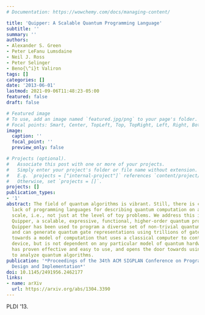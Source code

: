 ```yaml
---
# Documentation: https://wowchemy.com/docs/managing-content/

title: 'Quipper: A Scalable Quantum Programming Language'
subtitle: ''
summary: ''
authors:
- Alexander S. Green
- Peter LeFanu Lumsdaine
- Neil J. Ross
- Peter Selinger
- Beno{\^i}t Valiron
tags: []
categories: []
date: '2013-06-01'
lastmod: 2021-09-06T11:48:23-05:00
featured: false
draft: false

# Featured image
# To use, add an image named `featured.jpg/png` to your page's folder.
# Focal points: Smart, Center, TopLeft, Top, TopRight, Left, Right, BottomLeft, Bottom, BottomRight.
image:
  caption: ''
  focal_point: ''
  preview_only: false

# Projects (optional).
#   Associate this post with one or more of your projects.
#   Simply enter your project's folder or file name without extension.
#   E.g. `projects = ["internal-project"]` references `content/project/deep-learning/index.md`.
#   Otherwise, set `projects = []`.
projects: []
publication_types:
- '1'
abstract: The field of quantum algorithms is vibrant. Still, there is currently a
  lack of programming languages for describing quantum computation on a practical
  scale, i.e., not just at the level of toy problems. We address this issue by introducing
  Quipper, a scalable, expressive, functional, higher-order quantum programming language.
  Quipper has been used to program a diverse set of non-trivial quantum algorithms,
  and can generate quantum gate representations using trillions of gates. It is geared
  towards a model of computation that uses a classical computer to control a quantum
  device, but is not dependent on any particular model of quantum hardware. Quipper
  has proven effective and easy to use, and opens the door towards using formal methods
  to analyze quantum algorithms.
publication: '*Proceedings of the 34th ACM SIGPLAN Conference on Programming Language
  Design and Implementation*'
doi: 10.1145/2491956.2462177
links:
- name: arXiv
  url: https://arxiv.org/abs/1304.3390
---
```

PLDI '13. 